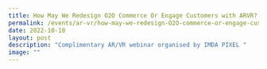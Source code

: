 ```yaml
---
title: How May We Redesign O2O Commerce Or Engage Customers with ARVR?
permalink: /events/ar-vr/how-may-we-redesign-O2O-commerce-or-engage-customers-with-ARVR/
date: 2022-10-10
layout: post
description: "Complimentary AR/VR webinar organised by IMDA PIXEL "
image: ""
---
```

